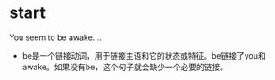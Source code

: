 # start

You seem to be awake....     
- be是一个链接动词，用于链接主语和它的状态或特征。be链接了you和awake。如果没有be，这个句子就会缺少一个必要的链接。